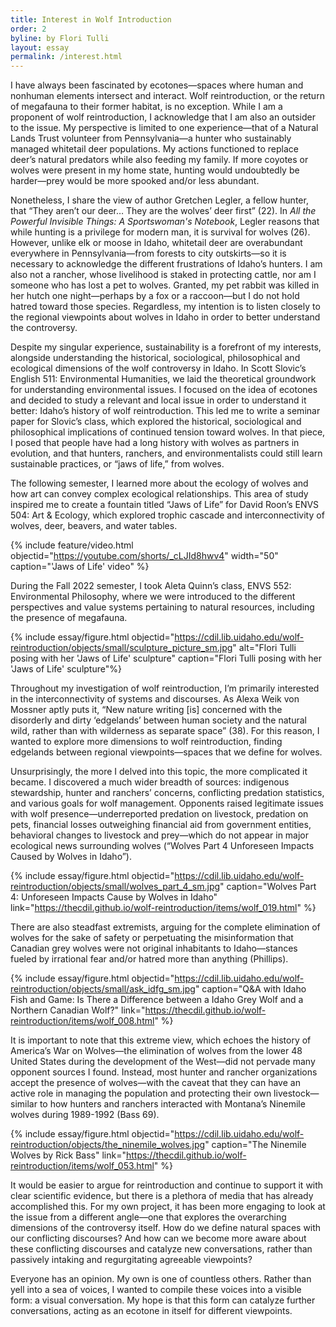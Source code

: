 ```yaml
---
title: Interest in Wolf Introduction
order: 2
byline: by Flori Tulli
layout: essay
permalink: /interest.html
---
```


I have always been fascinated by ecotones—spaces where human and nonhuman elements intersect and interact. Wolf reintroduction, or the return of megafauna to their former habitat, is no exception. While I am a proponent of wolf reintroduction, I acknowledge that I am also an outsider to the issue. My perspective is limited to one experience—that of a Natural Lands Trust volunteer from Pennsylvania—a hunter who sustainably managed whitetail deer populations. My actions functioned to replace deer’s natural predators while also feeding my family. If more coyotes or wolves were present in my home state, hunting would undoubtedly be harder—prey would be more spooked and/or less abundant. 

Nonetheless, I share the view of author Gretchen Legler, a fellow hunter, that “They aren’t our deer… They are the wolves’ deer first” (22). In _All the Powerful Invisible Things: A Sportswoman's Notebook_, Legler reasons that while hunting is a privilege for modern man, it is survival for wolves (26). However, unlike elk or moose in Idaho, whitetail deer are overabundant everywhere in Pennsylvania—from forests to city outskirts—so it is necessary to acknowledge the different frustrations of Idaho’s hunters. I am also not a rancher, whose livelihood is staked in protecting cattle, nor am I someone who has lost a pet to wolves. Granted, my pet rabbit was killed in her hutch one night—perhaps by a fox or a raccoon—but I do not hold hatred toward those species. Regardless, my intention is to listen closely to the regional viewpoints about wolves in Idaho in order to better understand the controversy.  

Despite my singular experience, sustainability is a forefront of my interests, alongside understanding the historical, sociological, philosophical and ecological dimensions of the wolf controversy in Idaho. In Scott Slovic’s English 511: Environmental Humanities, we laid the theoretical groundwork for understanding environmental issues. I focused on the idea of ecotones and decided to study a relevant and local issue in order to understand it better: Idaho’s history of wolf reintroduction. This led me to write a seminar paper for Slovic’s class, which explored the historical, sociological and philosophical implications of continued tension toward wolves. In that piece, I posed that people have had a long history with wolves as partners in evolution, and that hunters, ranchers, and environmentalists could still learn sustainable practices, or “jaws of life,” from wolves.  

The following semester, I learned more about the ecology of wolves and how art can convey complex ecological relationships. This area of study inspired me to create a fountain titled “Jaws of Life” for David Roon’s ENVS 504: Art & Ecology, which explored trophic cascade and interconnectivity of wolves, deer, beavers, and water tables. 

{% include feature/video.html objectid="https://youtube.com/shorts/_cLJId8hwv4" width="50" caption="'Jaws of Life' video" %}

During the Fall 2022 semester, I took Aleta Quinn’s class, ENVS 552: Environmental Philosophy, where we were introduced to the different perspectives and value systems pertaining to natural resources, including the presence of megafauna. 

{% include essay/figure.html objectid="https://cdil.lib.uidaho.edu/wolf-reintroduction/objects/small/sculpture_picture_sm.jpg" alt="Flori Tulli posing with her 'Jaws of Life' sculpture" caption="Flori Tulli posing with her 'Jaws of Life' sculpture"%}

Throughout my investigation of wolf reintroduction, I’m primarily interested in the interconnectivity of systems and discourses. As Alexa Weik von Mossner aptly puts it, “New nature writing [is] concerned with the disorderly and dirty ‘edgelands’ between human society and the natural wild, rather than with wilderness as separate space” (38). For this reason, I wanted to explore more dimensions to wolf reintroduction, finding edgelands between regional viewpoints—spaces that we define for wolves.  

Unsurprisingly, the more I delved into this topic, the more complicated it became. I discovered a much wider breadth of sources: indigenous stewardship, hunter and ranchers’ concerns, conflicting predation statistics, and various goals for wolf management. Opponents raised legitimate issues with wolf presence—underreported predation on livestock, predation on pets, financial losses outweighing financial aid from government entities, behavioral changes to livestock and prey—which do not appear in major ecological news surrounding wolves (“Wolves Part 4 Unforeseen Impacts Caused by Wolves in Idaho”). 

{% include essay/figure.html objectid="https://cdil.lib.uidaho.edu/wolf-reintroduction/objects/small/wolves_part_4_sm.jpg" caption="Wolves Part 4: Unforeseen Impacts Cause by Wolves in Idaho" link="https://thecdil.github.io/wolf-reintroduction/items/wolf_019.html" %}

There are also steadfast extremists, arguing for the complete elimination of wolves for the sake of safety or perpetuating the misinformation that Canadian grey wolves were not original inhabitants to Idaho—stances fueled by irrational fear and/or hatred more than anything (Phillips). 

{% include essay/figure.html objectid="https://cdil.lib.uidaho.edu/wolf-reintroduction/objects/small/ask_idfg_sm.jpg" caption="Q&A with Idaho Fish and Game: Is There a Difference between a Idaho Grey Wolf and a Northern Canadian Wolf?" link="https://thecdil.github.io/wolf-reintroduction/items/wolf_008.html" %}

It is important to note that this extreme view, which echoes the history of America’s War on Wolves—the elimination of wolves from the lower 48 United States during the development of the West—did not pervade many opponent sources I found. Instead, most hunter and rancher organizations accept the presence of wolves—with the caveat that they can have an active role in managing the population and protecting their own livestock—similar to how hunters and ranchers interacted with Montana’s Ninemile wolves during 1989-1992 (Bass 69). 

{% include essay/figure.html objectid="https://cdil.lib.uidaho.edu/wolf-reintroduction/objects/the_ninemile_wolves.jpg" caption="The Ninemile Wolves by Rick Bass" link="https://thecdil.github.io/wolf-reintroduction/items/wolf_053.html" %}

It would be easier to argue for reintroduction and continue to support it with clear scientific evidence, but there is a plethora of media that has already accomplished this. For my own project, it has been more engaging to look at the issue from a different angle—one that explores the overarching dimensions of the controversy itself. How do we define natural spaces with our conflicting discourses? And how can we become more aware about these conflicting discourses and catalyze new conversations, rather than passively intaking and regurgitating agreeable viewpoints?  

Everyone has an opinion. My own is one of countless others. Rather than yell into a sea of voices, I wanted to compile these voices into a visible form: a visual conversation. My hope is that this form can catalyze further conversations, acting as an ecotone in itself for different viewpoints.   